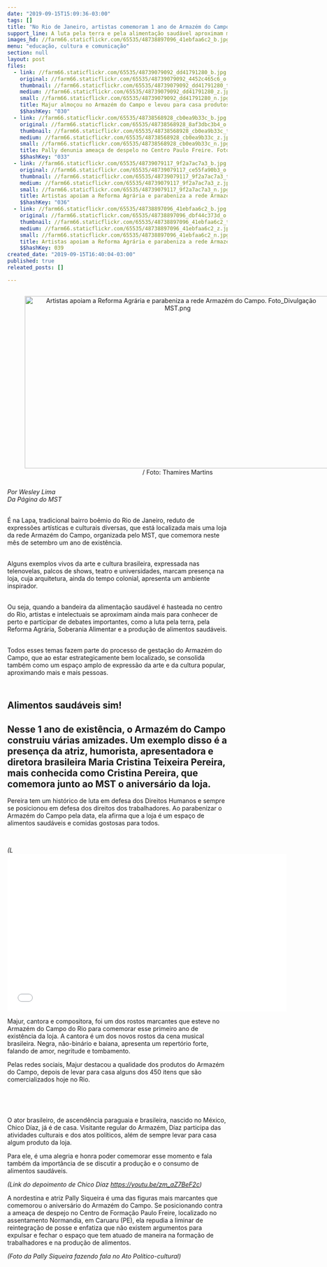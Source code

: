 ```yaml
---
date: "2019-09-15T15:09:36-03:00"
tags: []
title: "No Rio de Janeiro, artistas comemoram 1 ano de Armazém do Campo"
support_line: A luta pela terra e pela alimentação saudável aproximam mais e mais pessoas.
images_hd: //farm66.staticflickr.com/65535/48738897096_41ebfaa6c2_b.jpg
menu: "educação, cultura e comunicação"
section: null
layout: post
files:
  - link: //farm66.staticflickr.com/65535/48739079092_dd41791280_b.jpg
    original: //farm66.staticflickr.com/65535/48739079092_4452c465c6_o.jpg
    thumbnail: //farm66.staticflickr.com/65535/48739079092_dd41791280_t.jpg
    medium: //farm66.staticflickr.com/65535/48739079092_dd41791280_z.jpg
    small: //farm66.staticflickr.com/65535/48739079092_dd41791280_n.jpg
    title: Majur almoçou no Armazém do Campo e levou para casa produtos da Reforma Agrária. Foto_ Acervo pessoal.jpg
    $$hashKey: "030"
  - link: //farm66.staticflickr.com/65535/48738568928_cb0ea9b33c_b.jpg
    original: //farm66.staticflickr.com/65535/48738568928_8af3dbc3b4_o.jpg
    thumbnail: //farm66.staticflickr.com/65535/48738568928_cb0ea9b33c_t.jpg
    medium: //farm66.staticflickr.com/65535/48738568928_cb0ea9b33c_z.jpg
    small: //farm66.staticflickr.com/65535/48738568928_cb0ea9b33c_n.jpg
    title: Pally denunia ameaça de despelo no Centro Paulo Freire. Foto_Thamires Martins.jpg
    $$hashKey: "033"
  - link: //farm66.staticflickr.com/65535/48739079117_9f2a7ac7a3_b.jpg
    original: //farm66.staticflickr.com/65535/48739079117_ce55fa90b3_o.png
    thumbnail: //farm66.staticflickr.com/65535/48739079117_9f2a7ac7a3_t.jpg
    medium: //farm66.staticflickr.com/65535/48739079117_9f2a7ac7a3_z.jpg
    small: //farm66.staticflickr.com/65535/48739079117_9f2a7ac7a3_n.jpg
    title: Artistas apoiam a Reforma Agrária e parabeniza a rede Armazém do Campo. Foto_Divulgação MST.png
    $$hashKey: "036"
  - link: //farm66.staticflickr.com/65535/48738897096_41ebfaa6c2_b.jpg
    original: //farm66.staticflickr.com/65535/48738897096_dbf44c373d_o.png
    thumbnail: //farm66.staticflickr.com/65535/48738897096_41ebfaa6c2_t.jpg
    medium: //farm66.staticflickr.com/65535/48738897096_41ebfaa6c2_z.jpg
    small: //farm66.staticflickr.com/65535/48738897096_41ebfaa6c2_n.jpg
    title: Artistas apoiam a Reforma Agrária e parabeniza a rede Armazém do Campo. Foto_Divulgação MST.png
    $$hashKey: 039
created_date: "2019-09-15T16:40:04-03:00"
published: true
releated_posts: []

---
```

<div style="text-align:center">
<figure class="image" style="display:inline-block"><img alt="Artistas apoiam a Reforma Agrária e parabeniza a rede Armazém do Campo. Foto_Divulgação MST.png" height="394" src="//farm66.staticflickr.com/65535/48739079117_9f2a7ac7a3_b.jpg" width="700" />
<figcaption>/ Foto: Thamires Martins</figcaption>
</figure>
</div>

<p><em>Por Wesley Lima<br />
Da P&aacute;gina do MST</em></p>

<p><br />
&Eacute; na Lapa, tradicional bairro bo&ecirc;mio do Rio de Janeiro, reduto de express&otilde;es art&iacute;sticas e culturais diversas, que est&aacute; localizada mais uma loja da rede Armaz&eacute;m do Campo, organizada pelo MST, que comemora neste m&ecirc;s de setembro um ano de exist&ecirc;ncia.</p>

<p><br />
Alguns exemplos vivos da arte e cultura brasileira, expressada nas telenovelas, palcos de shows, teatro e universidades, marcam presen&ccedil;a na loja, cuja arquitetura, ainda do tempo colonial, apresenta um ambiente inspirador.</p>

<p><br />
Ou seja, quando a bandeira da alimenta&ccedil;&atilde;o saud&aacute;vel &eacute; hasteada no centro do Rio, artistas e intelectuais se aproximam ainda mais para conhecer de perto e participar de debates importantes, como a luta pela terra, pela Reforma Agr&aacute;ria, Soberania Alimentar e a produ&ccedil;&atilde;o de alimentos saud&aacute;veis.</p>

<p><br />
Todos esses temas fazem parte do processo de gesta&ccedil;&atilde;o do Armaz&eacute;m do Campo, que ao estar estrategicamente bem localizado, se consolida tamb&eacute;m como um espa&ccedil;o amplo de express&atilde;o da arte e da cultura popular, aproximando mais e mais pessoas.</p>

<h2><br />
<strong>Alimentos saud&aacute;veis sim!</strong></h2>

<h2>Nesse 1 ano de exist&ecirc;ncia, o Armaz&eacute;m do Campo construiu v&aacute;rias amizades. Um exemplo disso &eacute; a presen&ccedil;a da atriz, humorista, apresentadora e diretora brasileira Maria Cristina Teixeira Pereira, mais conhecida como Cristina Pereira, que comemora junto ao MST o anivers&aacute;rio da loja.</h2>

<p>Pereira tem um hist&oacute;rico de luta em defesa dos Direitos Humanos e sempre se posicionou em defesa dos direitos dos trabalhadores. Ao parabenizar o Armaz&eacute;m do Campo pela data, ela afirma que a loja &eacute; um espa&ccedil;o de alimentos saud&aacute;veis e comidas gostosas para todos.</p>

<p>&nbsp;</p>

<p><em>(L</em><iframe allowfullscreen="" frameborder="0" height="360" src="//www.youtube.com/embed/P7kQUvWrtYA" width="640"></iframe></p>

<p>Majur, cantora e compositora, foi um dos rostos marcantes que esteve no Armaz&eacute;m do Campo do Rio para comemorar esse primeiro ano de exist&ecirc;ncia da loja. A cantora &eacute; um dos novos rostos da cena musical brasileira. Negra, n&atilde;o-bin&aacute;rio e baiana, apresenta um repert&oacute;rio forte, falando de amor, negritude e tombamento.</p>

<p>Pelas redes sociais, Majur destacou a qualidade dos produtos do Armaz&eacute;m do Campo, depois de levar para casa alguns dos 450 itens que s&atilde;o comercializados hoje no Rio.</p>

<p>&nbsp;</p>

<p>&nbsp;</p>

<p>O ator brasileiro, de ascend&ecirc;ncia paraguaia e brasileira, nascido no M&eacute;xico, Chico D&iacute;az, j&aacute; &eacute; de casa. Visitante regular do Armaz&eacute;m, D&iacute;az participa das atividades culturais e dos atos pol&iacute;ticos, al&eacute;m de sempre levar para casa algum produto da loja.</p>

<p>Para ele, &eacute; uma alegria e honra poder comemorar esse momento e fala tamb&eacute;m da import&acirc;ncia de se discutir a produ&ccedil;&atilde;o e o consumo de alimentos saud&aacute;veis.</p>

<p><em>(Link do depoimento de Chico D&iacute;az <a href="https://youtu.be/zm_aZ7BeF2c">https://youtu.be/zm_aZ7BeF2c</a>) </em></p>

<p>A nordestina e atriz Pally Siqueira &eacute; uma das figuras mais marcantes que comemorou o anivers&aacute;rio do Armaz&eacute;m do Campo. Se posicionando contra a amea&ccedil;a de despejo no Centro de Forma&ccedil;&atilde;o Paulo Freire, localizado no assentamento Normandia, em Caruaru (PE), ela repudia a liminar de reintegra&ccedil;&atilde;o de posse e enfatiza que n&atilde;o existem argumentos para expulsar e fechar o espa&ccedil;o que tem atuado de maneira na forma&ccedil;&atilde;o de trabalhadores e na produ&ccedil;&atilde;o de alimentos.</p>

<p><em>(Foto da Pally Siqueira fazendo fala no Ato Pol&iacute;tico-cultural)</em></p>

